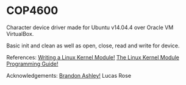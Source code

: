 # COP4600
Character device driver made for Ubuntu v14.04.4 over Oracle VM VirtualBox.

Basic init and clean as well as open, close, read and write for device.

References:
[Writing a Linux Kernel Module!](http://derekmolloy.ie/writing-a-linux-kernel-module-part-2-a-character-device/)
[The Linux Kernel Module Programming Guide!](http://www.tldp.org/LDP/lkmpg/2.6/html/index.html)

Acknowledgements:
[Brandon Ashley!](https://github.com/teebash)
Lucas Rose
